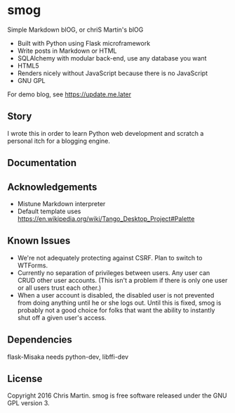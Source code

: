 # smog
Simple Markdown blOG, or chriS Martin's blOG

- Built with Python using Flask microframework
- Write posts in Markdown or HTML
- SQLAlchemy with modular back-end, use any database you want
- HTML5
- Renders nicely without JavaScript because there is no JavaScript
- GNU GPL

For demo blog, see https://update.me.later

## Story
I wrote this in order to learn Python web development and scratch a personal itch for a blogging engine.

## Documentation

## Acknowledgements
- Mistune Markdown interpreter
- Default template uses https://en.wikipedia.org/wiki/Tango_Desktop_Project#Palette

## Known Issues
- We're not adequately protecting against CSRF. Plan to switch to WTForms.
- Currently no separation of privileges between users. Any user can CRUD other user accounts. (This isn't a problem if there is only one user or all users trust each other.)
- When a user account is disabled, the disabled user is not prevented from doing anything until he or she logs out. Until this is fixed, smog is probably not a good choice for folks that want the ability to instantly shut off a given user's access.

## Dependencies
flask-Misaka needs python-dev, libffi-dev

## License
Copyright 2016 Chris Martin. smog is free software released under the GNU GPL version 3.